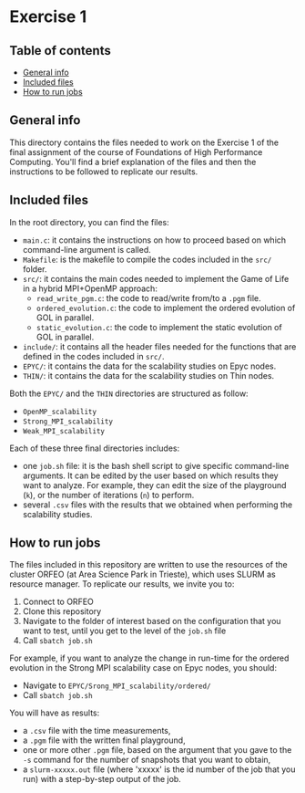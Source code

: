 
# Exercise 1

## Table of contents
* [General info](#general-info)
* [Included files](#included-files)
* [How to run jobs](#how-to-run-jobs)

## General info
This directory contains the files needed to work on the Exercise 1 of the final assignment of the course of Foundations of High Performance Computing. You'll find a brief explanation of the files and then the instructions to be followed to replicate our results.

## Included files
In the root directory, you can find the files:
* `main.c`: it contains the instructions on how to proceed based on which command-line argument is called.
* `Makefile`: is the makefile to compile the codes included in the `src/` folder.
* `src/`: it contains the main codes needed to implement the Game of Life in a hybrid MPI+OpenMP approach:
  * `read_write_pgm.c`: the code to read/write from/to a `.pgm` file.
  * `ordered_evolution.c`: the code to implement the ordered evolution of GOL in parallel.
  * `static_evolution.c`: the code to implement the static evolution of GOL in parallel.
* `include/`: it contains all the header files needed for the functions that are defined in the codes included in `src/`.
* `EPYC/`: it contains the data for the scalability studies on Epyc nodes.
* `THIN/`: it contains the data for the scalability studies on Thin nodes.

Both the `EPYC/` and the `THIN` directories are structured as follow:
* `OpenMP_scalability`
* `Strong_MPI_scalability`
* `Weak_MPI_scalability`

Each of these three final directories includes:
* one `job.sh` file: it is the bash shell script to give specific command-line arguments. It can be edited by the user based on which results they want to analyze. For example, they can edit the size of the playground (`k`), or the number of iterations (`n`) to perform.
* several `.csv` files with the results that we obtained when performing the scalability studies.


## How to run jobs
The files included in this repository are written to use the resources of the cluster ORFEO (at Area Science Park in Trieste), which uses SLURM as resource manager.
To replicate our results, we invite you to:
1. Connect to ORFEO
2. Clone this repository
3. Navigate to the folder of interest based on the configuration that you want to test, until you get to the level of the `job.sh` file
4. Call `sbatch job.sh`

For example, if you want to analyze the change in run-time for the ordered evolution in the Strong MPI scalability case on Epyc nodes, you should:
* Navigate to `EPYC/Srong_MPI_scalability/ordered/`
* Call `sbatch job.sh`

You will have as results:
* a `.csv` file with the time measurements,
* a `.pgm` file with the written final playground,
* one or more other `.pgm` file, based on the argument that you gave to the `-s` command for the number of snapshots that you want to obtain,
* a `slurm-xxxxx.out` file (where 'xxxxx' is the id number of the job that you run) with a step-by-step output of the job.
